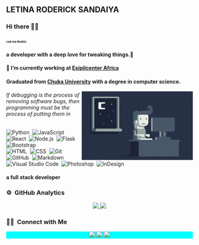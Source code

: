 <h2><strong>LETINA RODERICK SANDAIYA</strong></h2>

### Hi there 👋👋
#### <span style="font-size: 8px;"> call me Rodric </span>
#### a developer with a deep love for tweaking things.🙂
#### 🔭 I’m currently working at [Esipilcenter Africa](https://esipilcenter.com/)
#### Graduated from [Chuka University](https://www.chuka.ac.ke) with a degree in computer science.



<img alt="Night Coding" src="https://raw.githubusercontent.com/AVS1508/AVS1508/master/assets/Night-Coding.gif" align="right"/>




###### If debugging is the process of removing software bugs, then programming must be the process of putting them in


![Python](https://img.shields.io/badge/-Python-05122A?style=flat&logo=python)&nbsp;
![JavaScript](https://img.shields.io/badge/-JavaScript-05122A?style=flat&logo=javascript)&nbsp;
![React](https://img.shields.io/badge/-React-05122A?style=flat&logo=react)&nbsp;
![Node.js](https://img.shields.io/badge/-Node.js-05122A?style=flat&logo=node.js)&nbsp;
![Flask](https://img.shields.io/badge/-Flask-05122A?style=flat&logo=flask)&nbsp;
![Bootstrap](https://img.shields.io/badge/-Bootstrap-05122A?style=flat&logo=bootstrap&logoColor=563D7C)\
![HTML](https://img.shields.io/badge/-HTML-05122A?style=flat&logo=HTML5)&nbsp;
![CSS](https://img.shields.io/badge/-CSS-05122A?style=flat&logo=CSS3&logoColor=1572B6)&nbsp;
![Git](https://img.shields.io/badge/-Git-05122A?style=flat&logo=git)&nbsp;
![GitHub](https://img.shields.io/badge/-GitHub-05122A?style=flat&logo=github)&nbsp;
![Markdown](https://img.shields.io/badge/-Markdown-05122A?style=flat&logo=markdown)\
![Visual Studio Code](https://img.shields.io/badge/-Visual%20Studio%20Code-05122A?style=flat&logo=visual-studio-code&logoColor=007ACC)&nbsp;
![Photoshop](https://img.shields.io/badge/-Photoshop-05122A?style=flat&logo=adobe-photoshop)&nbsp;
![InDesign](https://img.shields.io/badge/-InDesign-05122A?style=flat&logo=adobe-indesign)





#### a full stack developer



### ⚙️ &nbsp;GitHub Analytics

<p align="center">
<a href="https://github.com/steve-leo254">
  <img height="180em" src="https://github-readme-stats-eight-theta.vercel.app/api?username=letinarodric22&show_icons=true&theme=algolia&include_all_commits=true&count_private=true"/>
  <img height="180em" src="https://github-readme-stats-eight-theta.vercel.app/api/top-langs/?username=letinarodric22&layout=compact&langs_count=8&theme=algolia"/>
</a>
</p>



### 🤝🏻 &nbsp;Connect with Me

<p align="center" style="background-color: aqua;">
  <a href="https://mail.google.com/mail/u/0/#inbox" target="_blank"><img src="https://img.shields.io/badge/-letinaroderick@gmail.com-D14836?style=flat&logo=Gmail&logoColor=white" /></a>
  <a href="https://www.instagram.com/mr_sandaiya/" target="_blank"><img src="https://img.shields.io/badge/-Sandaiya Letinah-E4405F?style=flat&logo=Instagram&logoColor=white" /></a>
  <a href="https://www.facebook.com/Sandaiya-Letinah/" target="_blank"><img src="https://img.shields.io/badge/Sandaiya Letinah-E4405F?style=flat&logo=facebook&logoColor=white" /></a>
</p>

</p>

<!--
**letinarodric22/letinarodric22** is a ✨ _special_ ✨ repository because its `README.md` (this file) appears on your GitHub profile.

Here are some ideas to get you started:

- 🔭 I’m currently working on ...
- 🌱 I’m currently learning ...
- 👯 I’m looking to collaborate on ...
- 🤔 I’m looking for help with ...
- 💬 Ask me about ...
- 📫 How to reach me: ...
- 😄 Pronouns: ...
- ⚡ Fun fact: ...
-->
